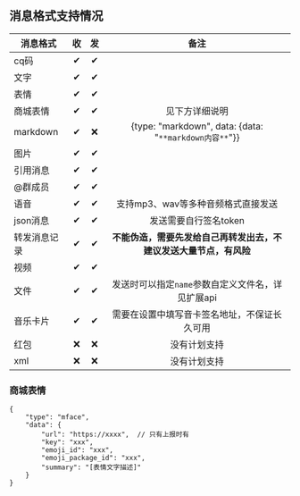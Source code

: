 ## 消息格式支持情况
| 消息格式     | 收 | 发 |                          备注                          |
|----------|:-:|:-:|:----------------------------------------------------:|
| cq码      | ✔ | ✔ |                                                      |
| 文字       | ✔ | ✔ |                                                      |
| 表情       | ✔ | ✔ |                                                      |
| 商城表情     | ✔ | ✔ |                       见下方详细说明                        |
| markdown | ✔ | ❌ | {type: "markdown", data: {data: "`**markdown内容**`"}} |
| 图片       | ✔ | ✔ |                                                      |
| 引用消息     | ✔ | ✔ |                                                      |
| @群成员     | ✔ | ✔ |                                                      |
| 语音       | ✔ | ✔ |                 支持mp3、wav等多种音频格式直接发送                 |
| json消息   | ✔ | ✔ |                    发送需要自行签名token                     |
| 转发消息记录   | ✔ | ✔ |         **不能伪造，需要先发给自己再转发出去，不建议发送大量节点，有风险**          |
| 视频       | ✔ | ✔ |                                                      |
| 文件       | ✔ | ✔ |            发送时可以指定`name`参数自定义文件名，详见扩展api             |
| 音乐卡片     | ✔ | ✔  |                需要在设置中填写音卡签名地址，不保证长久可用                |
| 红包       | ❌ | ❌ |                        没有计划支持                        |
| xml      | ❌ | ❌ |                        没有计划支持                        |

### 商城表情
```json5
{
    "type": "mface",
    "data": {
        "url": "https://xxxx",  // 只有上报时有
        "key": "xxx",
        "emoji_id": "xxx",
        "emoji_package_id": "xxx",
        "summary": "[表情文字描述]"
    }
}
```
